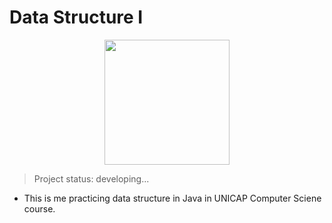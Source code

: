 <h1>Data Structure I</h1>

<div align = "center">
<img src = "https://user-images.githubusercontent.com/103002592/222190090-f2f284fb-4fc0-4db9-9f36-a4d7d36fad4f.jpg" width = "200px" />
</div>

> Project status: developing...



- This is me practicing data structure in Java in UNICAP Computer Sciene course.

